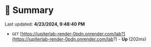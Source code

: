 # 📖 Summary
Last updated: **4/23/2024, 9:48:40 PM**

- `GET` [https://jupiterlab-render-0pdn.onrender.com/lab?](https://jupiterlab-render-0pdn.onrender.com/lab?) - **Up** (202ms)
